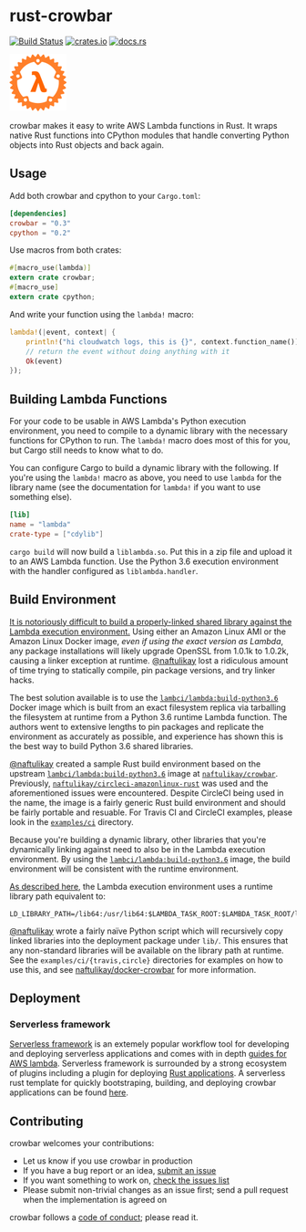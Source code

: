 # rust-crowbar

[![Build Status][travis.svg]][travis]
[![crates.io](https://img.shields.io/crates/v/crowbar.svg)](https://crates.io/crates/crowbar)
[![docs.rs](https://docs.rs/crowbar/badge.svg)](https://docs.rs/crowbar)

![logo](assets/logo.png)

crowbar makes it easy to write AWS Lambda functions in Rust. It wraps native Rust functions into CPython modules that
handle converting Python objects into Rust objects and back again.

## Usage

Add both crowbar and cpython to your `Cargo.toml`:

```toml
[dependencies]
crowbar = "0.3"
cpython = "0.2"
```

Use macros from both crates:

```rust
#[macro_use(lambda)]
extern crate crowbar;
#[macro_use]
extern crate cpython;
```

And write your function using the `lambda!` macro:

```rust
lambda!(|event, context| {
    println!("hi cloudwatch logs, this is {}", context.function_name());
    // return the event without doing anything with it
    Ok(event)
});
```

## Building Lambda Functions

For your code to be usable in AWS Lambda's Python execution environment, you need to compile to a dynamic library with
the necessary functions for CPython to run. The `lambda!` macro does most of this for you, but Cargo still needs to know
what to do.

You can configure Cargo to build a dynamic library with the following. If you're using the `lambda!` macro as above, you
need to use `lambda` for the library name (see the documentation for `lambda!` if you want to use something else).

```toml
[lib]
name = "lambda"
crate-type = ["cdylib"]
```

`cargo build` will now build a `liblambda.so`. Put this in a zip file and upload it to an AWS Lambda function. Use the
Python 3.6 execution environment with the handler configured as `liblambda.handler`.

## Build Environment

[It is notoriously difficult to build a properly-linked shared library against the Lambda execution environment.][woes]
Using either an Amazon Linux AMI or the Amazon Linux Docker image, _even if using the exact version as Lambda_, any
package installations will likely upgrade OpenSSL from 1.0.1k to 1.0.2k, causing a linker exception at runtime.
[@naftulikay][naftulikay] lost a ridiculous amount of time trying to statically compile, pin package versions, and
try linker hacks.

The best solution available is to use the [`lambci/lambda:build-python3.6`][lambci/lambda] Docker image which is built
from an exact filesystem replica via tarballing the filesystem at runtime from a Python 3.6 runtime Lambda function.
The authors went to extensive lengths to pin packages and replicate the environment as accurately as possible, and
experience has shown this is the best way to build Python 3.6 shared libraries.

[@naftulikay][naftulikay] created a sample Rust build environment based on the upstream
[`lambci/lambda:build-python3.6`][lambci/lambda] image at
[`naftulikay/crowbar`][naftulikay/crowbar]. Previously,
[`naftulikay/circleci-amazonlinux-rust`][naftulikay/circleci-amazonlinux-rust] was used and the aforementioned issues
were encountered. Despite CircleCI being used in the name, the image is a fairly generic Rust build environment and
should be fairly portable and resuable. For Travis CI and CircleCI examples, please look in the
[`examples/ci`](./examples/ci) directory.

Because you're building a dynamic library, other libraries that you're dynamically linking against need to also be in
the Lambda execution environment. By using the [`lambci/lambda:build-python3.6`][lambci/lambda] image, the build
environment will be consistent with the runtime environment.

[As described here][lambda-execution-environment], the Lambda execution environment uses a runtime library path
equivalent to:

```shell
LD_LIBRARY_PATH=/lib64:/usr/lib64:$LAMBDA_TASK_ROOT:$LAMBDA_TASK_ROOT/lib
```

[@naftulikay][naftulikay] wrote a fairly naïve Python script which will recursively copy linked libraries into the
deployment package under `lib/`. This ensures that any non-standard libraries will be available on the library path at
runtime. See the `examples/ci/{travis,circle}` directories for examples on how to use this, and see
[naftulikay/docker-crowbar][naftulikay/crowbar] for more information.

## Deployment

### Serverless framework

[Serverless framework](https://serverless.com/framework/) is an extemely popular workflow tool for developing and deploying serverless applications and comes with in depth [guides for AWS lambda](https://serverless.com/framework/docs/providers/aws/guide/). Serverless
framework is surrounded by a strong ecosystem of plugins including a plugin for deploying [Rust applications](https://github.com/softprops/serverless-rust). A serverless rust template for quickly bootstraping, building, and deploying crowbar applications can be found [here](https://github.com/softprops/serverless-crowbar).

## Contributing

crowbar welcomes your contributions:

* Let us know if you use crowbar in production
* If you have a bug report or an idea, [submit an issue](https://github.com/ilianaw/rust-crowbar/issues)
* If you want something to work on, [check the issues list](https://github.com/ilianaw/rust-crowbar/issues)
* Please submit non-trivial changes as an issue first; send a pull request when the implementation is agreed on

crowbar follows a [code of conduct](https://github.com/ilianaw/rust-crowbar/blob/master/CODE_OF_CONDUCT.md);
please read it.

 [travis]: https://travis-ci.org/ilianaw/rust-crowbar
 [travis.svg]: https://travis-ci.org/ilianaw/rust-crowbar.svg?branch=master
 [lambci/lambda]: build-python3.6
 [lambda-execution-environment]: https://docs.aws.amazon.com/lambda/latest/dg/current-supported-versions.html
 [naftulikay]: https://github.com/naftulikay
 [naftulikay/circleci-amazonlinux-rust]: https://github.com/naftulikay/docker-circleci-amazonlinux-rust
 [naftulikay/crowbar]: https://github.com/naftulikay/docker-crowbar
 [woes]: https://github.com/naftulikay/docker-circleci-lambda-rust#background
